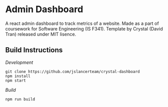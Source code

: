 # Admin Dashboard

A react admin dashboard to track metrics of a website. Made as a part of coursework for Software Engineering (IS F341). Template by Crystal (David Tran) released under MIT lisence. 

## Build Instructions
*Development*
```
git clone https://github.com/jslancerteam/crystal-dashboard
npm install
npm start
```

*Build*
```
npm run build
```
